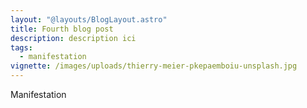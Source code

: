 ```yaml
---
layout: "@layouts/BlogLayout.astro"
title: Fourth blog post
description: description ici
tags:
  - manifestation
vignette: /images/uploads/thierry-meier-pkepaemboiu-unsplash.jpg
---
```

Manifestation